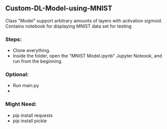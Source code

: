 ## Custom-DL-Model-using-MNIST
Class "Model" support arbitrary amounts of layers with activation sigmoid. Contains notebook for displaying MNIST data set for testing

### Steps:
- Clone everything.
- Inside the folder, open the "MNIST Model.ipynb" Jupyter Noteook, and run from the beginning.

### Optional:
- Run main.py
- 
### Might Need:
 - pip install requests
 - pip install pickle


